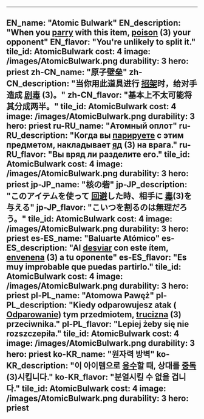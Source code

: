---

EN_name: "Atomic Bulwark"
EN_description: "When you  <u>parry</u> with this item,  <u>poison</u> (3) your opponent"
EN_flavor: "You're unlikely to split it."
tile_id: AtomicBulwark
cost: 4
image: /images/AtomicBulwark.png
durability: 3
hero: priest
zh-CN_name: "原子壁垒"
zh-CN_description: "当你用此道具进行 <u>招架</u>时，给对手造成 <u>剧毒</u> (3)。"
zh-CN_flavor: "基本上不太可能将其分成两半。"
tile_id: AtomicBulwark
cost: 4
image: /images/AtomicBulwark.png
durability: 3
hero: priest
ru-RU_name: "Атомный оплот"
ru-RU_description: "Когда вы  <u>парируете</u> с этим предметом, накладывает  <u>яд</u> (3) на врага."
ru-RU_flavor: "Вы вряд ли разделите его."
tile_id: AtomicBulwark
cost: 4
image: /images/AtomicBulwark.png
durability: 3
hero: priest
jp-JP_name: "核の砦"
jp-JP_description: "このアイテムを使って <u>回避</u>した時、相手に <u>毒</u>(3)を与える"
jp-JP_flavor: "こいつを割るのは無理だろう。"
tile_id: AtomicBulwark
cost: 4
image: /images/AtomicBulwark.png
durability: 3
hero: priest
es-ES_name: "Baluarte Atómico"
es-ES_description: "Al  <u>desviar</u> con este ítem,  <u>envenena</u> (3) a tu oponente"
es-ES_flavor: "Es muy improbable que puedas partirlo."
tile_id: AtomicBulwark
cost: 4
image: /images/AtomicBulwark.png
durability: 3
hero: priest
pl-PL_name: "Atomowa Pawęż"
pl-PL_description: "Kiedy odparowujesz atak ( <u>Odparowanie</u>) tym przedmiotem,  <u>trucizna</u> (3) przeciwnika."
pl-PL_flavor: "Lepiej żeby się nie rozszczepiła."
tile_id: AtomicBulwark
cost: 4
image: /images/AtomicBulwark.png
durability: 3
hero: priest
ko-KR_name: "원자력 방벽"
ko-KR_description: "이 아이템으로  <u>응수</u>할 때, 상대를  <u>중독</u>(3)시킵니다."
ko-KR_flavor: "분열시킬 수 없을 겁니다."
tile_id: AtomicBulwark
cost: 4
image: /images/AtomicBulwark.png
durability: 3
hero: priest
---